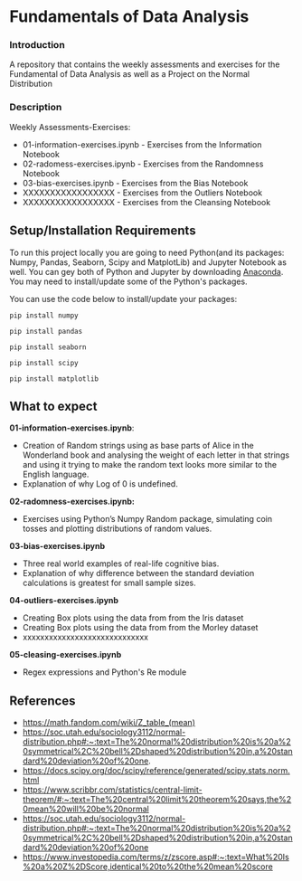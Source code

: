 # Fundamentals of Data Analysis

### Introduction
A repository that contains the weekly assessments and exercises for the Fundamental of Data Analysis as well as a Project on the Normal Distribution

### Description
Weekly Assessments-Exercises:
- 01-information-exercises.ipynb - Exercises from the Information Notebook
- 02-radomess-exercises.ipynb - Exercises from the Randomness Notebook
- 03-bias-exercises.ipynb  - Exercises from the Bias Notebook
- XXXXXXXXXXXXXXXXX - Exercises from the Outliers Notebook
- XXXXXXXXXXXXXXXXX - Exercises from the Cleansing Notebook

## Setup/Installation Requirements

To run this project locally you are going to need Python(and its packages: Numpy, Pandas, Seaborn, Scipy and MatplotLib) and Jupyter Notebook as well. You can gey both of Python and Jupyter by downloading [Anaconda]( https://www.anaconda.com/products/distribution).
You may need to install/update some of the Python's packages.

You can use the code below to install/update your packages:
```
pip install numpy
```
```
pip install pandas
```
```
pip install seaborn
```
```
pip install scipy
```
```
pip install matplotlib
```

## What to expect

**01-information-exercises.ipynb**:
-   Creation of Random strings using as base parts of Alice in the Wonderland book and analysing the weight of each letter in that strings and using it trying to make the random text looks more similar to the English language.
-   Explanation of why Log of 0 is undefined.

**02-radomness-exercises.ipynb:**
 - Exercises using Python’s Numpy Random package, simulating coin tosses and plotting distributions of random values. 

**03-bias-exercises.ipynb**
-   Three real world examples of real-life cognitive bias.
-   Explanation of why difference between the standard deviation calculations is greatest for small sample sizes.

**04-outliers-exercises.ipynb**
-   Creating Box plots using the data from from the Iris dataset
-   Creating Box plots using the data from from the Morley dataset
-   xxxxxxxxxxxxxxxxxxxxxxxxxxxxx

**05-cleasing-exercises.ipynb**
-   Regex expressions and Python's Re module

## References

- https://math.fandom.com/wiki/Z_table_(mean)
- https://soc.utah.edu/sociology3112/normal-distribution.php#:~:text=The%20normal%20distribution%20is%20a%20symmetrical%2C%20bell%2Dshaped%20distribution%20in,a%20standard%20deviation%20of%20one.
- https://docs.scipy.org/doc/scipy/reference/generated/scipy.stats.norm.html
- https://www.scribbr.com/statistics/central-limit-theorem/#:~:text=The%20central%20limit%20theorem%20says,the%20mean%20will%20be%20normal
- https://soc.utah.edu/sociology3112/normal-distribution.php#:~:text=The%20normal%20distribution%20is%20a%20symmetrical%2C%20bell%2Dshaped%20distribution%20in,a%20standard%20deviation%20of%20one
- https://www.investopedia.com/terms/z/zscore.asp#:~:text=What%20Is%20a%20Z%2DScore,identical%20to%20the%20mean%20score
